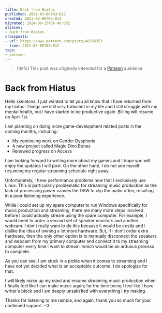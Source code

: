 ```yaml
---
title: Back from Hiatus
published: 2021-03-06T03:01Z
created: 2021-03-06T03:01Z
migrated: 2024-09-25T06:46:03Z
aliases:
- Back from Hiatus
crossposts:
- url: https://www.patreon.com/posts/48396353
  time: 2021-03-06T03:01Z
tags:
- patreon
---
```


> [!info]
> This post was originally intended for a [Patreon](../tags/patreon.md) audience.

# Back from Hiatus

Hello skeletons, I just wanted to let you all know that I have returned from my hiatus! Things are still _very_ turbulent in my life and I still struggle with my mental health, but I have started to be productive again. Billing will resume on April 1st.

I am planning on doing more game-development related posts in the coming months, including:

- My continuing work on Gender Dysphoria
- A new project called Magic Dino Bones
- Renewed progress on Access

I am looking forward to writing more about my games and I hope you will enjoy the updates I will post. On the other hand, I do not see myself resuming my regular streaming schedule right away.

Unfortunately, I have performance problems now that I exclusively use Linux. This is particularly problematic for streaming music production as the lack of processing power causes the DAW to clip the audio often, resulting in a poor listening experience.

While I could set up my spare computer to run Windows specifically for music production and streaming, there are many more steps involved before I could actually stream using the spare computer. For example, I would need to order a second set of speaker monitors and another webcam. I don't really want to do this because it would be costly and I dislike the idea of owning a lot more hardware. But, if I don't order extra hardware, then the only other option is to manually disconnect the speakers and webcam from my primary computer and connect it to my streaming computer every time I want to stream, which would be an arduous process to complete.

As you can see, I am stuck in a pickle when it comes to streaming and I have not yet decided what is an acceptable outcome. I do apologize for that.

I will likely make up my mind and resume streaming music production when I finally feel like I can make music again; for the time being I feel like I have writer's block and I am deeply unsatisfied with everything I try making.

Thanks for listening to me ramble, and again, thank you so much for your continued support. <3